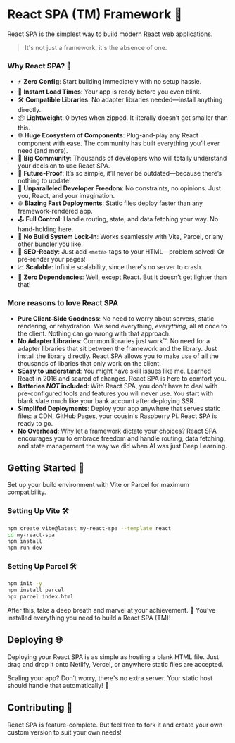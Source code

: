 # React SPA (TM) Framework 🚀

React SPA is the simplest way to build modern React web applications. 

> It's not just a framework, it's the absence of one.

### Why React SPA? 🌟

- ⚡ **Zero Config**: Start building immediately with no setup hassle.
- 🚀 **Instant Load Times**: Your app is ready before you even blink.
- 🛠️ **Compatible Libraries**: No adapter libraries needed—install anything directly.
- 📦 **Lightweight**: 0 bytes when zipped. It literally doesn’t get smaller than this.
- 🌐 **Huge Ecosystem of Components**: Plug-and-play any React component with ease. The community has built everything you’ll ever need (and more).
- 🤝 **Big Community**: Thousands of developers who will totally understand your decision to use React SPA.
- 🔮 **Future-Proof**: It’s so simple, it’ll never be outdated—because there’s nothing to update!
- 🎨 **Unparalleled Developer Freedom**: No constraints, no opinions. Just you, React, and your imagination.
- 🌐 **Blazing Fast Deployments**: Static files deploy faster than any framework-rendered app.
- 🕹️ **Full Control**: Handle routing, state, and data fetching your way. No hand-holding here.
- 🔧 **No Build System Lock-In**: Works seamlessly with Vite, Parcel, or any other bundler you like.
- 🏅 **SEO-Ready**: Just add `<meta>` tags to your HTML—problem solved! Or pre-render your pages!
- 📈 **Scalable**: Infinite scalability, since there's no server to crash.
- 🎯 **Zero Dependencies**: Well, except React. But it doesn’t get lighter than that!

### More reasons to love React SPA
- **Pure Client-Side Goodness**: No need to worry about servers, static rendering, or rehydration. We send everything, _everything_, all at once to the client. Nothing can go wrong with that approach.
- **No Adapter Libraries**: Common libraries just work™. No need for a adapter libraries that sit between the framework and the library. Just install the library directly. React SPA allows you to make use of all the thousands of libaries that only work on the client.
- **SEasy to understand**: You might have skill issues like me. Learned React in 2016 and scared of changes. React SPA is here to comfort you.
- **Batteries _NOT_ included**: With React SPA, you don't have to deal with pre-configured tools and features you will never use. You start with blank slate much like your bank account after deploying SSR.
- **Simplifed Deployments**: Deploy your app anywhere that serves static files: a CDN, GitHub Pages, your cousin's Raspberry Pi. React SPA is ready to go.
- **No Overhead**:  Why let a framework dictate your choices? React SPA encourages you to embrace freedom and handle routing, data fetching, and state management the way we did when AI was just Deep Learning.

## Getting Started 🏁

Set up your build environment with Vite or Parcel for maximum compatibility.

### Setting Up Vite 🛠️

```bash
npm create vite@latest my-react-spa --template react
cd my-react-spa
npm install
npm run dev
```

### Setting Up Parcel 🛠️

```bash
npm init -y
npm install parcel
npx parcel index.html
```

After this, take a deep breath and marvel at your achievement. 🎉 You’ve installed everything you need to build a React SPA (TM)! 

## Deploying 🌐

Deploying your React SPA is as simple as hosting a blank HTML file. Just drag and drop it onto Netlify, Vercel, or anywhere static files are accepted.

Scaling your app? Don’t worry, there's no extra server. Your static host should handle that automatically! 🚀

## Contributing 🤝

React SPA is feature-complete. But feel free to fork it and create your own custom version to suit your own needs!
